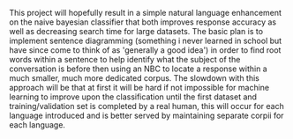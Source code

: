 This project will hopefully result in a simple natural language enhancement on the naive bayesian classifier that both improves response accuracy as well as decreasing search time for large datasets.
The basic plan is to implement sentence diagramming (something i never learned in school but have since come to think of as 'generally a good idea') in order to find root words within a sentence to help identify what the subject of the conversation is before then using an NBC to locate a response within a much smaller, much more dedicated corpus.
The slowdown with this approach will be that at first it will be hard if not impossible for machine learning to improve upon the classification until the first dataset and training/validation set is completed by a real human, this will occur for each language introduced and is better served by maintaining separate corpii for each language.

